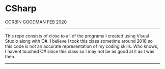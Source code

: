 # CSharp

CORBIN GOODMAN
FEB 2020

******************************************************************************************************************************************
This repo consists of close to all of the programs I created using Visual Studio along with C#. 
I believe I took this class sometime around 2018 so this code is not an accurate representation of my coding skills.
Who knows, I havent touched C# since this class so I may not be as good at it as I was then. 
******************************************************************************************************************************************


